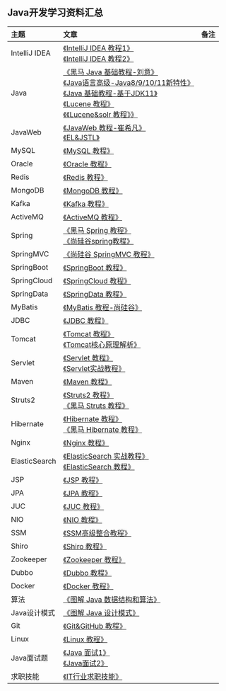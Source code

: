 ## Java开发学习资料汇总

主题|文章|备注
|:---|:---|:---|
|IntelliJ IDEA|[《IntelliJ IDEA 教程1》](https://www.bilibili.com/video/av38808672/?spm_id_from=333.788.b_636f6d6d656e74.117)<br>[《IntelliJ IDEA 教程2》](https://www.bilibili.com/video/av36213051/?spm_id_from=333.788.b_636f6d6d656e74.118)<br>|
|Java|[《黑马 Java 基础教程-刘意》](https://www.bilibili.com/video/av33742840/?spm_id_from=333.788.b_636f6d6d656e74.103)<br>[《Java语言高级-Java8/9/10/11新特性》](https://www.bilibili.com/video/av51179510/?spm_id_from=333.788.b_636f6d6d656e74.110)<br>[《Java 基础教程-基于JDK11》](https://www.bilibili.com/video/av48370019/?spm_id_from=333.788.b_636f6d6d656e74.111)<br>[《Lucene 教程》](https://www.bilibili.com/video/av67100294?from=search&seid=15248120598004065090)<br>[《《Lucene&solr 教程》》](https://www.bilibili.com/video/av21961812?from=search&seid=15248120598004065090)<br>|
|JavaWeb|[《JavaWeb 教程-崔希凡》](https://www.bilibili.com/video/av37452727/?spm_id_from=333.788.b_636f6d6d656e74.104)<br>[《EL&JSTL》](https://www.bilibili.com/video/av63494187?from=search&seid=16653355917131700198)<br>|
|MySQL|[《MySQL 教程》](https://www.bilibili.com/video/av49181542/?spm_id_from=333.788.b_636f6d6d656e74.105)<br>|
|Oracle|[《Oracle 教程》](https://www.bilibili.com/video/av49926566/?spm_id_from=333.788.b_636f6d6d656e74.136)<br>|
|Redis|[《Redis 教程》](https://www.bilibili.com/video/av51139549/?spm_id_from=333.788.b_636f6d6d656e74.134)<br>|
|MongoDB|[《MongoDB 教程》](https://www.bilibili.com/video/av49923533/?spm_id_from=333.788.b_636f6d6d656e74.135)<br>|
|Kafka|[《Kafka 教程》](https://www.bilibili.com/video/av49920938/?spm_id_from=333.788.b_636f6d6d656e74.138)<br>|
|ActiveMQ|[《ActiveMQ 教程》](https://www.bilibili.com/video/av56121132/?spm_id_from=333.788.b_636f6d6d656e74.137)<br>|
|Spring|[《黑马 Spring 教程》](https://www.bilibili.com/video/av40323796/?spm_id_from=333.788.b_636f6d6d656e74.112)<br>[《尚硅谷spring教程》](https://www.bilibili.com/video/av50002153/?spm_id_from=333.788.b_636f6d6d656e74.113)<br>|
|SpringMVC|[《尚硅谷 SpringMVC 教程》](https://www.bilibili.com/video/av49996848/?spm_id_from=333.788.b_636f6d6d656e74.115)<br>|
|SpringBoot|[《SpringBoot 教程》](https://www.bilibili.com/video/av38657363/?spm_id_from=333.788.b_636f6d6d656e74.121)<br>|
|SpringCloud|[《SpringCloud 教程》](https://www.bilibili.com/video/av49106064/?spm_id_from=333.788.b_636f6d6d656e74.122)<br>|
|SpringData|[《SpringData 教程》](https://www.bilibili.com/video/av58110650/?spm_id_from=333.788.b_636f6d6d656e74.123)<br>|
|MyBatis|[《MyBatis 教程-尚硅谷》](https://www.bilibili.com/video/av50003691/?spm_id_from=333.788.b_636f6d6d656e74.114)<br>|
|JDBC|[《JDBC 教程》](https://www.bilibili.com/video/av67955358?from=search&seid=10204444697768335413)<br>|
|Tomcat|[《Tomcat 教程》](https://www.bilibili.com/video/av22230799?from=search&seid=4389610206869396994)<br>[《Tomcat核心原理解析》](https://www.bilibili.com/video/av67233983?from=search&seid=4389610206869396994)<br>|
|Servlet|[《Servlet 教程》](https://www.bilibili.com/video/av33969622?from=search&seid=17456005872578435328)<br>[《Servlet实战教程》](https://www.bilibili.com/video/av14548473?from=search&seid=17456005872578435328)<br>|
|Maven|[《Maven 教程》](https://www.bilibili.com/video/av36557763?from=search&seid=7993530584446559374)<br>|
|Struts2|[《Struts2 教程》](https://www.bilibili.com/video/av14543156?from=search&seid=3006043411378498278)<br>[《黑马 Struts 教程》](https://www.bilibili.com/video/av63472546?from=search&seid=3006043411378498278)<br>|
|Hibernate|[《Hibernate 教程》](https://www.bilibili.com/video/av62765071?from=search&seid=4793022494819506821)<br>[《黑马 Hibernate 教程》](https://www.bilibili.com/video/av14538659?from=search&seid=4793022494819506821)<br>|
|Nginx|[《Nginx 教程》](https://www.bilibili.com/video/av68136734?from=search&seid=3817871969240537049)<br>|
|ElasticSearch|[《ElasticSearch 实战教程》](https://www.bilibili.com/video/av35882450?from=search&seid=10216030164683781260)<br>[《ElasticSearch 教程》](https://www.bilibili.com/video/av54124452?from=search&seid=10216030164683781260)<br>|
|JSP|[《JSP 教程》](https://www.bilibili.com/video/av14753783?from=search&seid=17215005692187724887)<br>|
|JPA|[《JPA 教程》](https://www.bilibili.com/video/av58112424/?spm_id_from=333.788.b_636f6d6d656e74.107)<br>|
|JUC|[《JUC 教程》](https://www.bilibili.com/video/av58122884/?spm_id_from=333.788.b_636f6d6d656e74.108)<br>|
|NIO|[《NIO 教程》](https://www.bilibili.com/video/av58122578/?spm_id_from=333.788.b_636f6d6d656e74.109)<br>|
|SSM|[《SSM高级整合教程》](https://www.bilibili.com/video/av56363272/?spm_id_from=333.788.b_636f6d6d656e74.116)<br>|
|Shiro|[《Shiro 教程》](https://www.bilibili.com/video/av49915884/?spm_id_from=333.788.b_636f6d6d656e74.139)<br>|
|Zookeeper|[《Zookeeper 教程》](https://www.bilibili.com/video/av49270221/?spm_id_from=333.788.b_636f6d6d656e74.140)<br>|
|Dubbo|[《Dubbo 教程》](https://www.bilibili.com/video/av49269938/?spm_id_from=333.788.b_636f6d6d656e74.141)<br>|
|Docker|[《Docker 教程》](https://www.bilibili.com/video/av49095718/?spm_id_from=333.788.b_636f6d6d656e74.142)<br>|
|算法|[《图解 Java 数据结构和算法》](https://www.bilibili.com/video/av54095344/?spm_id_from=333.788.b_636f6d6d656e74.125)<br>|
|Java设计模式|[《图解 Java 设计模式》](https://www.bilibili.com/video/av58076246/?spm_id_from=333.788.b_636f6d6d656e74.120)<br>|
|Git|[《Git&GitHub 教程》](https://www.bilibili.com/video/av49085612/?spm_id_from=333.788.b_636f6d6d656e74.143)<br>|
|Linux|[《Linux 教程》](https://www.bilibili.com/video/av56460973/?spm_id_from=333.788.b_636f6d6d656e74.144)<br>|
|Java面试题|[《Java 面试1》](https://www.bilibili.com/video/av37602130/?spm_id_from=333.788.b_636f6d6d656e74.126)<br>[《Java面试2》](https://www.bilibili.com/video/av48988279/?spm_id_from=333.788.b_636f6d6d656e74.127)<br>|
|求职技能|[《IT行业求职技能》](https://www.bilibili.com/video/av53800224/?spm_id_from=333.788.b_636f6d6d656e74.124)<br>|










